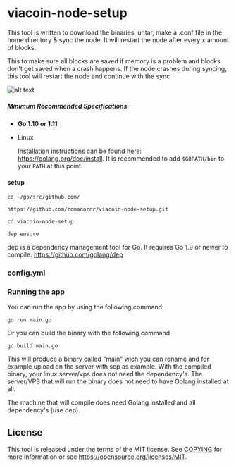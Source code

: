 # viacoin-node-setup

This tool is written to download the binaries, untar, make a .conf file in the home directory & sync the node. It will restart the node after every x amount of blocks.

This to make sure all blocks are saved if memory is a problem and blocks don't get saved when a crash happens. If the node crashes during syncing, this tool will restart the node and continue with the sync<br>

![alt text](https://github.com/romanornr/viacoin-node-setup/blob/master/Screenshot.png?raw=true)

##### Minimum Recommended Specifications

- **Go 1.10 or 1.11**
* Linux


  Installation instructions can be found here: https://golang.org/doc/install.
  It is recommended to add `$GOPATH/bin` to your `PATH` at this point.

#### setup
``cd ~/go/src/github.com/``

``https://github.com/romanornr/viacoin-node-setup.git``

``cd viacoin-node-setup``

``dep ensure`` 


dep is a dependency management tool for Go. It requires Go 1.9 or newer to compile.
https://github.com/golang/dep

### config.yml

### Running the app

You can run the app by using the following command:

``go run main.go``

Or you can build the binary with the following command

``go build main.go``

This will produce a binary called "main" wich you can rename and for example upload 
on the server with scp as example. With the compiled binary, your linux
server/vps does not need the dependency's. The server/VPS that will run the binary
does not need to have Golang installed at all.

The machine that will compile does need Golang installed and all dependency's (use dep).

License
-------

This tool is released under the terms of the MIT license. See [COPYING](COPYING) for more
information or see https://opensource.org/licenses/MIT.